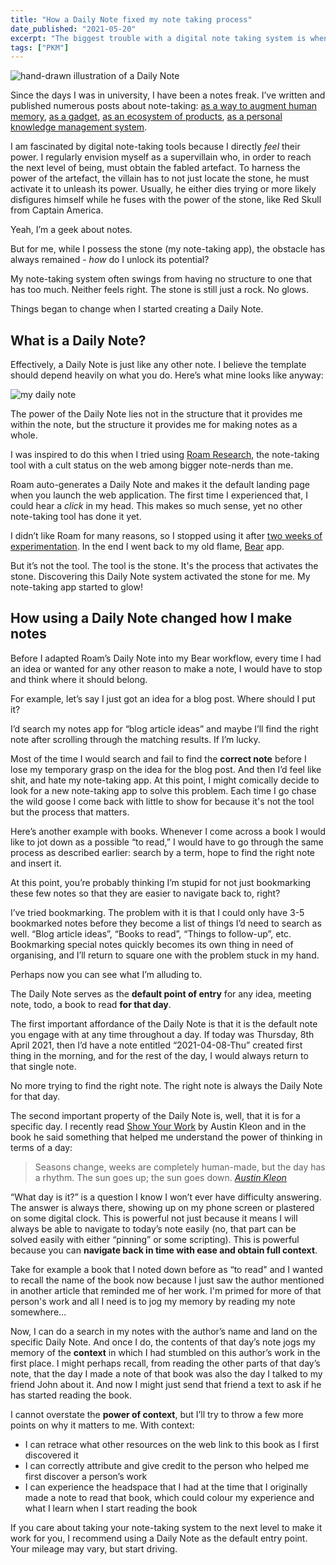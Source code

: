```yaml
---
title: "How a Daily Note fixed my note taking process"
date_published: "2021-05-20"
excerpt: "The biggest trouble with a digital note taking system is when you have to fumble and think where to put your idea down."
tags: ["PKM"]
---
```


![hand-drawn illustration of a Daily Note](/images/daily-note-nickang-blog-illustration.png)

Since the days I was in university, I have been a notes freak. I’ve written and published numerous posts about note-taking: [as a way to augment human memory](/2020-02-23-how-i-think-about-memory/), [as a gadget](/2018-11-02-bear-app-im-ready-for-you/), [as an ecosystem of products](/2018-01-30-wishing-diigo-product-by-evernote/), [as a personal knowledge management system](/2020-07-05-personal-knowledge-management-system/).

I am fascinated by digital note-taking tools because I directly *feel* their power. I regularly envision myself as a supervillain who, in order to reach the next level of being, must obtain the fabled artefact. To harness the power of the artefact, the villain has to not just locate the stone, he must activate it to unleash its power. Usually, he either dies trying or more likely disfigures himself while he fuses with the power of the stone, like Red Skull from Captain America.

Yeah, I’m a geek about notes.

But for me, while I possess the stone (my note-taking app), the obstacle has always remained - *how* do I unlock its potential?

My note-taking system often swings from having no structure to one that has too much. Neither feels right. The stone is still just a rock. No glows.

Things began to change when I started creating a Daily Note.

## What is a Daily Note?

Effectively, a Daily Note is just like any other note. I believe the template should depend heavily on what you do. Here’s what mine looks like anyway:

![my daily note](/images/nickang-daily-note.png)

The power of the Daily Note lies not in the structure that it provides me within the note, but the structure it provides me for making notes as a whole.

I was inspired to do this when I tried using [Roam Research](https://roamresearch.com/), the note-taking tool with a cult status on the web among bigger note-nerds than me.

Roam auto-generates a Daily Note and makes it the default landing page when you launch the web application. The first time I experienced that, I could hear a *click* in my head. This makes so much sense, yet no other note-taking tool has done it yet.

I didn’t like Roam for many reasons, so I stopped using it after [two weeks of experimentation](https://www.nickang.com/2021-02-21-obsidian-roam-why-i-am-staying-with-bear-as-my-pkm/). In the end I went back to my old flame, [Bear](https://bear.app/) app.

But it’s not the tool. The tool is the stone. It's the process that activates the stone. Discovering this Daily Note system activated the stone for me. My note-taking app started to glow!

## How using a Daily Note changed how I make notes

Before I adapted Roam’s Daily Note into my Bear workflow, every time I had an idea or wanted for any other reason to make a note, I would have to stop and think where it should belong.

For example, let’s say I just got an idea for a blog post. Where should I put it? 

I’d search my notes app for “blog article ideas” and maybe I’ll find the right note after scrolling through the matching results. If I’m lucky.

Most of the time I would search and fail to find the **correct note** before I lose my temporary grasp on the idea for the blog post. And then I’d feel like shit, and hate my note-taking app. At this point, I might comically decide to look for a new note-taking app to solve this problem. Each time I go chase the wild goose I come back with little to show for because it's not the tool but the process that matters. 

Here’s another example with books. Whenever I come across a book I would like to jot down as a possible “to read,” I would have to go through the same process as described earlier: search by a term, hope to find the right note and insert it.

At this point, you’re probably thinking I’m stupid for not just bookmarking these few notes so that they are easier to navigate back to, right?

I’ve tried bookmarking. The problem with it is that I could only have 3-5 bookmarked notes before they become a list of things I’d need to search as well. “Blog article ideas”, “Books to read”, “Things to follow-up”, etc. Bookmarking special notes quickly becomes its own thing in need of organising, and I’ll return to square one with the problem stuck in my hand.

Perhaps now you can see what I’m alluding to.

The Daily Note serves as the **default point of entry** for any idea, meeting note, todo, a book to read **for that day**. 

The first important affordance of the Daily Note is that it is the default note you engage with at any time throughout a day. If today was Thursday, 8th April 2021, then I’d have a note entitled “2021-04-08-Thu” created first thing in the morning, and for the rest of the day, I would always return to that single note. 

No more trying to find the right note. The right note is always the Daily Note for that day.

The second important property of the Daily Note is, well, that it is for a specific day. I recently read [Show Your Work](https://www.nickang.com/2021-03-28-notes-from-show-your-work-by-austin-kleon-part-1/) by Austin Kleon and in the book he said something that helped me understand the power of thinking in terms of a day:

> Seasons change, weeks are completely human-made, but the day has a rhythm. The sun goes up; the sun goes down.
> <cite>[Austin Kleon](https://austinkleon.com/)</cite>

“What day is it?” is a question I know I won’t ever have difficulty answering. The answer is always there, showing up on my phone screen or plastered on some digital clock. This is powerful not just because it means I will always be able to navigate to today’s note easily (no, that part can be solved easily with either “pinning” or some scripting). This is powerful because you can **navigate back in time with ease and obtain full context**.

Take for example a book that I noted down before as “to read" and I wanted to recall the name of the book now because I just saw the author mentioned in another article that reminded me of her work. I'm primed for more of that person's work and all I need is to jog my memory by reading my note somewhere…

Now, I can do a search in my notes with the author’s name and land on the specific Daily Note. And once I do, the contents of that day’s note jogs my memory of the **context** in which I had stumbled on this author’s work in the first place. I might perhaps recall, from reading the other parts of that day’s note, that the day I made a note of that book was also the day I talked to my friend John about it. And now I might just send that friend a text to ask if he has started reading the book. 

I cannot overstate the **power of context**, but I’ll try to throw a few more points on why it matters to me. With context:

- I can retrace what other resources on the web link to this book as I first discovered it
- I can correctly attribute and give credit to the person who helped me first discover a person’s work
- I can experience the headspace that I had at the time that I originally made a note to read that book, which could colour my experience and what I learn when I start reading the book

If you care about taking your note-taking system to the next level to make it work for you, I recommend using a Daily Note as the default entry point. Your mileage may vary, but start driving.